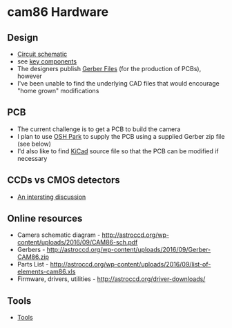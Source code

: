 # cam86 Hardware

## Design
* [Circuit schematic](https://drive.google.com/file/d/0B33NUzWf6odbX0hPSF9yLTQtb0E/view)
* see [key components](key_components.md)
* The designers publish [Gerber Files](http://astroccd.org/wp-content/uploads/2016/09/Gerber-CAM86.zip) (for the production of PCBs), however
* I've been unable to find the underlying CAD files that would encourage "home grown" modifications

## PCB 

* The current challenge is to get a PCB to build the camera
* I plan to use [OSH Park](https://oshpark.com) to supply the PCB using a supplied Gerber zip file (see below)
* I'd also like to find [KiCad](https://kicad-pcb.org/) source file so that the PCB can be modified if necessary

## CCDs vs CMOS detectors

* [An intersting discussion](https://www.dpreview.com/forums/post/51666246)

## Online resources

* Camera schematic diagram -  http://astroccd.org/wp-content/uploads/2016/09/CAM86-sch.pdf
* Gerbers -  http://astroccd.org/wp-content/uploads/2016/09/Gerber-CAM86.zip
* Parts List -  http://astroccd.org/wp-content/uploads/2016/09/list-of-elements-cam86.xls
* Firmware, drivers, utilities -  http://astroccd.org/driver-downloads/

## Tools

* [Tools](tools.md)

